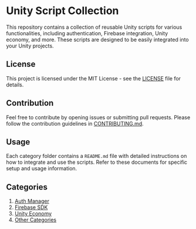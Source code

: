 # Unity Script Collection

This repository contains a collection of reusable Unity scripts for various functionalities, including authentication, Firebase integration, Unity economy, and more. These scripts are designed to be easily integrated into your Unity projects.

## License

This project is licensed under the MIT License - see the [LICENSE](LICENSE) file for details.

## Contribution

Feel free to contribute by opening issues or submitting pull requests. Please follow the contribution guidelines in [CONTRIBUTING.md](CONTRIBUTING.md).

## Usage

Each category folder contains a `README.md` file with detailed instructions on how to integrate and use the scripts. Refer to these documents for specific setup and usage information.

## Categories

1. [Auth Manager](AuthManager/README.md)
2. [Firebase SDK](FirebaseSDK/README.md)
3. [Unity Economy](UnityEconomy/README.md)
4. [Other Categories](OtherCategories/README.md)

